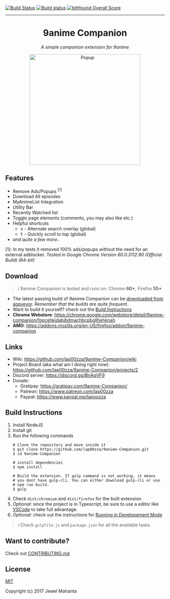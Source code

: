 [![Build Status](https://travis-ci.org/lap00zza/9anime-Companion.svg?branch=master)](https://travis-ci.org/lap00zza/9anime-Companion)
[![Build status](https://ci.appveyor.com/api/projects/status/glkjys3aw8y9m8vb/branch/master?svg=true)](https://ci.appveyor.com/project/lap00zza/9anime-companion/branch/master)
[![bitHound Overall Score](https://www.bithound.io/github/lap00zza/9anime-Companion/badges/score.svg)](https://www.bithound.io/github/lap00zza/9anime-Companion)
<hr>

<h1 align="center">
  9anime Companion
</h1>
<p align="center"><em>A simple companion extension for 9anime</em></p>
<p align="center">
    <img src="https://image.ibb.co/jHMahQ/9ac_popup.png" height="350px" width="auto" alt="Popup">
</p>

## Features
* Remove Ads/Popups <sup>[1]</sup>
* Download All episodes
* MyAnimeList Integration
* Utility Bar
* Recently Watched list
* Toggle page elements (comments, you may also like etc.)
* Helpful shortcuts
  * <kbd>s</kbd> - Alternate search overlay (global)
  * <kbd>t</kbd> - Quickly scroll to top (global)
* *and quite a few more..*
 
[1]: In my tests it removed 100% ads/popups without the need for an external adblocker. *Tested in Google Chrome Version 60.0.3112.90 (Official Build) (64-bit)*

## Download
> :information_source: 9anime Companion is tested and runs on: Chrome **60+**, Firefox **55+**
* The latest passing build of 9anime Companion can be [downloaded from appveyor](https://ci.appveyor.com/project/lap00zza/9anime-Companion/build/artifacts?branch=master). *Remember that the builds are quite frequent.*
* Want to build it yourself? check out the [Build Instructions](#build-instructions)
* **Chrome Webstore**: https://chrome.google.com/webstore/detail/9anime-companion/fopcehkidabibdmachbcpbgllhehknah
* **AMO**: https://addons.mozilla.org/en-US/firefox/addon/9anime-companion

## Links
* Wiki: https://github.com/lap00zza/9anime-Companion/wiki
* Project Board (aka what am I doing right now): https://github.com/lap00zza/9anime-Companion/projects/2
* Discord server: https://discord.gg/BnAqVF9
* Donate:
  * Gratipay: https://gratipay.com/9anime-Companion/
  * Patreon: https://www.patreon.com/lap00zza
  * Paypal: https://www.paypal.me/lapoozza

## Build Instructions
1. Install NodeJS
2. Install git
3. Run the following commands
   ```shell
   # Clone the repository and move inside it
   $ git clone https://github.com/lap00zza/9anime-Companion.git
   $ cd 9anime-Companion

   # install dependencies
   $ npm install

   # Build the extension. If gulp command is not working, it means 
   # you dont have gulp-cli. You can either download gulp-cli or use
   # npm run build.
   $ gulp
   ```
4. Check `dist/chromium` and `dist/firefox` for the built extension.
5. *Optional:* since the project is in Typescript, be sure to use a editor like [VSCode](https://code.visualstudio.com/) to take full advantage.
6. *Optional:* check out the instructions for [Running in Developement Mode](https://github.com/lap00zza/9anime-Companion/wiki/Running-in-Developement-Mode)

> :information_source: Check `gulpfile.js` and `package.json` for all the available tasks

## Want to contribute?
Check out [CONTRIBUTING.md](https://github.com/lap00zza/9anime-Companion/blob/master/.github/CONTRIBUTING.md)

## License
[MIT](https://github.com/lap00zza/9anime-Companion/blob/master/LICENSE)

Copyright (c) 2017 Jewel Mahanta
